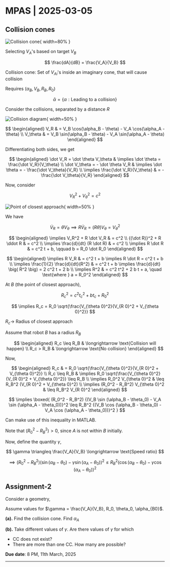 # MPAS | 2025-03-05

## Collision cones

![Collision cone](./TeX/2025-03-05/1.png){ width=80% }

Selecting $V_A$'s based on target $V_B$

$$
\frac{dA}{dB} = \frac{V_A}{V_B}
$$

Collision cone: Set of $V_{A i}$'s inside an imaginary cone, that will cause collision

Requires $(\alpha_B, V_B, R_B, R_0)$

$$
\bar \alpha = \{ \alpha : \text{Leading to a collision} \}
$$

Consider the collisions, separated by a distance $R$

![Collision diagram](./TeX/2025-03-05/2.png){ width=50% }

$$
\begin{aligned}
V_R & = V_B \cos(\alpha_B - \theta) - V_A \cos(\alpha_A - \theta) \\
V_\theta & = V_B \sin(\alpha_B - \theta) - V_A \sin(\alpha_A - \theta)
\end{aligned}
$$

Differentiating both sides, we get

$$
\begin{aligned}
\dot V_R = \dot \theta V_\theta & \implies \dot \theta = \frac{\dot V_R}{V_\theta} \\
\dot V_\theta = - \dot \theta V_R & \implies \dot \theta = - \frac{\dot V_\theta}{V_R} \\
\implies \frac{\dot V_R}{V_\theta} & = - \frac{\dot V_\theta}{V_R}
\end{aligned}
$$

Now, consider

$$
V_R^2 + V_\theta^2 = c^2
$$

![Point of closest approach](./TeX/2025-03-05/3.png){ width=50% }

We have

$$
\dot V_R = \dot \theta V_\theta \implies R \dot V_R = (R \dot \theta) V_\theta = V_\theta^2
$$

$$
\begin{aligned}
\implies V_R^2 + R \dot V_R & = c^2 \\
{(\dot R)}^2 + R \ddot R & = c^2 \\
\implies \frac{d}{dt} (R \dot R) & = c^2 \\
\implies R \dot R & = c^2 t + b, \qquad b = R_0 \dot R_0
\end{aligned}
$$

$$
\begin{aligned}
\implies R V_R & = c^2 t + b
\implies R \dot R = c^2 t + b \\
\implies \frac{1}{2} \frac{d}{dt}(R^2) & = c^2 t + b
\implies \frac{d}{dt} \big( R^2 \big) = 2 c^2 t + 2 b \\
\implies R^2 & = c^2 t^2 + 2 b t + a, \quad \text{where } a = R_0^2
\end{aligned}
$$

At $B$ (the point of closest approach),

$$
R_c^2 = c^2 t_c^2 + b t_c + R_0^2
$$

$$
\implies
R_c = R_0 \sqrt{\frac{V_{\theta 0}^2}{V_{R 0}^2 + V_{\theta 0}^2}}
$$

$R_c \to$ Radius of closest approach

Assume that robot $B$ has a radius $R_B$

$$
\begin{aligned}
R_c \leq R_B & \longrightarrow \text{Collision will happen} \\
R_c > R_B & \longrightarrow \text{No collision}
\end{aligned}
$$

Now,

$$
\begin{aligned}
R_c & = R_0 \sqrt{\frac{V_{\theta 0}^2}{V_{R 0}^2 + V_{\theta 0}^2}} \\
R_c \leq R_B & \implies R_0 \sqrt{\frac{V_{\theta 0}^2}{V_{R 0}^2 + V_{\theta 0}^2}} \leq R_B \\
\implies R_0^2 V_{\theta 0}^2 & \leq R_B^2 (V_{R 0}^2 + V_{\theta 0}^2) \\
\implies (R_0^2 - R_B^2) V_{\theta 0}^2 & \leq R_B^2 V_{R 0}^2
\end{aligned}
$$

$$
\implies \boxed{ (R_0^2 - R_B^2) {(V_B \sin (\alpha_B - \theta_0) - V_A \sin (\alpha_A - \theta_0))}^2 \leq R_B^2 {(V_B \cos (\alpha_B - \theta_0) - V_A \cos (\alpha_A - \theta_0))}^2 }
$$

Can make use of this inequality in MATLAB.

Note that $(R_0^2 - R_B^2) > 0$, since $A$ is not within $B$ initially.

Now, define the quantity $\gamma$,

$$
\gamma \triangleq \frac{V_A}{V_B} \longrightarrow \text{Speed ratio}
$$

$$
\implies (R_0^2 - R_B^2) {(\sin (\alpha_B - \theta_0) - \gamma \sin (\alpha_A - \theta_0))}^2 \leq R_B^2 {(\cos (\alpha_B - \theta_0) - \gamma \cos (\alpha_A - \theta_0))}^2
$$

## Assignment-2

Consider a geometry,

Assume values for $\gamma = \frac{V_A}{V_B}, R_0, \theta_0, \alpha_{B0}$.

**(a).** Find the collision cone. Find $\alpha_A$

**(b).** Take different values of $\gamma$. Are there values of $\gamma$ for which

- CC does not exist?
- There are more than one CC. How many are possible?

**Due date**: 8 PM, 11th March, 2025

---

